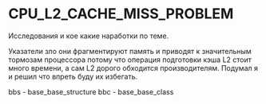 # CPU_L2_CACHE_MISS_PROBLEM
Исследования и кое какие наработки по теме.

Указатели зло они фрагментируют память и приводят к значительным тормозам процессора потому что операция подготовки кэша L2 стоит много времени, а сам L2 дорого обходится производителям.
Подумал я и решил что впреть буду их избегать.

bbs - base_base_structure
bbc - base_base_class
